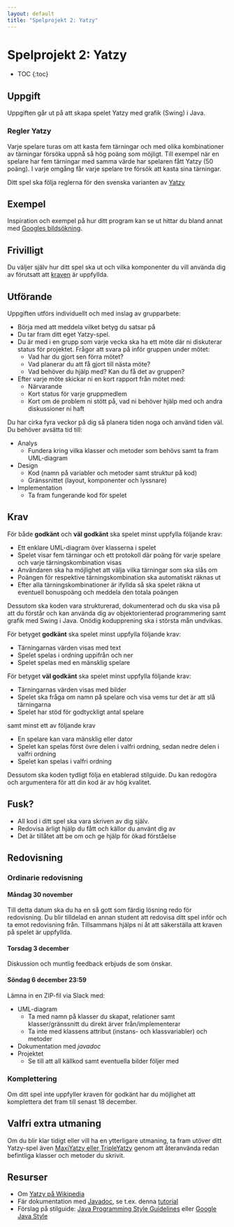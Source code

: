 ```yaml
---
layout: default
title: "Spelprojekt 2: Yatzy"
---
```



Spelprojekt 2: Yatzy
========================

* TOC
{:toc}

Uppgift
-------

Uppgiften går ut på att skapa spelet Yatzy med grafik (Swing) i Java.

### Regler Yatzy

Varje spelare turas om att kasta fem tärningar och med olika kombinationer av tärningar försöka uppnå så hög poäng som möjligt.  Till exempel när en spelare har fem tärningar med samma värde har spelaren fått Yatzy (50 poäng). I varje omgång får varje spelare tre försök att kasta sina tärningar.

Ditt spel ska följa reglerna för den svenska varianten av [Yatzy](http://www.algaspel.se/~/media/Alga/Files/Rules/flersprakiga/38018737_ReseYatzy.ashx)  

Exempel
-------
Inspiration och exempel på hur ditt program kan se ut hittar du bland annat med [Googles bildsökning](https://www.google.se/search?q=yatzy+programmering&safe=off&espv=2&biw=2348&bih=1379&source=lnms&tbm=isch&sa=X&ved=0CAYQ_AUoAWoVChMI24735d3qyAIVo35yCh2QZQz7#safe=off&tbm=isch&q=yatzy+program&pws=0&imgrc=2jDnKDeMX0NU1M%3A).


Frivilligt
----------
Du väljer själv hur ditt spel ska ut och vilka komponenter du vill använda dig av förutsatt att [kraven](#krav) är uppfyllda.

Utförande
---------

Uppgiften utförs individuellt och med inslag av grupparbete:

* Börja med att meddela vilket betyg du satsar på
* Du tar fram ditt eget Yatzy-spel.
* Du är med i en grupp som varje vecka ska ha ett möte där ni diskuterar status för projektet. Frågor att svara på inför gruppen under mötet:
  * Vad har du gjort sen förra mötet?
  * Vad planerar du att få gjort till nästa möte?
  * Vad behöver du hjälp med? Kan du få det av gruppen?
* Efter varje möte skickar ni en kort rapport från mötet med:
  * Närvarande
  * Kort status för varje gruppmedlem
  * Kort om de problem ni stött på, vad ni behöver hjälp med och andra diskussioner ni haft

Du har cirka fyra veckor på dig så planera tiden noga och använd tiden väl. Du behöver avsätta tid till:

* Analys
  * Fundera kring vilka klasser och metoder som behövs samt ta fram UML-diagram
* Design
  * Kod (namn på variabler och metoder samt struktur på kod)
  * Gränssnittet (layout, komponenter och lyssnare)
* Implementation
  * Ta fram fungerande kod för spelet

<!-- vilket betyg du satsr på -->
<!-- analysera och --->
<!-- använd tiden väl! -->

Krav
----

För både **godkänt** och **väl godkänt** ska spelet minst uppfylla följande krav:

* Ett enklare UML-diagram över klasserna i spelet
* Spelet visar fem tärningar och ett protokoll där poäng för varje spelare och varje tärningskombination visas
* Användaren ska ha möjlighet att välja vilka tärningar som ska slås om
* Poängen för respektive tärningskombination ska automatiskt räknas ut
* Efter alla tärningskombinationer är ifyllda så ska spelet räkna ut eventuell bonuspoäng och meddela den totala poängen

Dessutom ska koden vara strukturerad, dokumenterad och du ska visa på att du förstår och kan använda dig av objektorienterad programmering samt grafik med Swing i Java. <!-- Du använder klasser, metoder, arv, gränssnitt, layout och lyssnare på lämpligt sätt.--> Onödig kodupprening ska i största mån undvikas.

För betyget **godkänt** ska spelet minst uppfylla följande krav:

* Tärningarnas värden visas med text
* Spelet spelas i ordning uppifrån och ner
* Spelet spelas med en mänsklig spelare 

För betyget **väl godkänt** ska spelet minst uppfylla följande krav:

* Tärningarnas värden visas med bilder
* Spelet ska fråga om namn på spelare och visa vems tur det är att slå tärningarna
* Spelet har stöd för godtyckligt antal spelare

samt minst ett av följande krav

* En spelare kan vara mänsklig eller dator
* Spelet kan spelas först övre delen i valfri ordning, sedan nedre delen i valfri ordning
* Spelet kan spelas i valfri ordning

Dessutom ska koden tydligt följa en etablerad stilguide. Du kan redogöra och argumentera för att din kod är av hög kvalitet.

Fusk?
-----
* All kod i ditt spel ska vara skriven av dig själv.
* Redovisa ärligt hjälp du fått och källor du använt dig av
* Det är tillåtet att be om och ge hjälp för ökad förståelse 


Redovisning
-----------

### Ordinarie redovisning
#### Måndag 30 november

Till detta datum ska du ha en så gott som färdig lösning redo för redovisning. Du blir tilldelad en annan student att redovisa ditt spel inför och ta emot redovisning från. Tillsammans hjälps ni åt att säkerställa att kraven på spelet är uppfyllda.

#### Torsdag 3 december

Diskussion och muntlig feedback erbjuds de som önskar. 

#### Söndag 6 december 23:59

Lämna in en ZIP-fil via Slack med:

* UML-diagram
	* Ta med namn på klasser du skapat, relationer samt klasser/gränssnitt du direkt ärver från/implementerar
	* Ta inte med klassens attribut (instans- och klassvariabler) och metoder
* Dokumentation med _javadoc_
* Projektet
	* Se till att all källkod samt eventuella bilder följer med

### Komplettering
Om ditt spel inte uppfyller kraven för godkänt har du möjlighet att komplettera det fram till senast 18 december.


Valfri extra utmaning
---------------------
Om du blir klar tidigt eller vill ha en ytterligare utmaning, ta fram utöver ditt Yatzy-spel även [MaxiYatzy eller TripleYatzy](http://www.algaspel.se/~/media/Alga/Files/Rules/flersprakiga/38018949_QUBE_Superyatzy.ashx) genom att återanvända redan befintliga klasser och metoder du skrivit.


Resurser
--------
* Om [Yatzy på Wikipedia](https://sv.wikipedia.org/w/index.php?title=Yatzy&oldid=30481091)
* Fär dokumentation med [Javadoc](http://www.oracle.com/technetwork/java/javase/documentation/index-137868.html), se t.ex. denna [tutorial](https://students.cs.byu.edu/~cs240ta/fall2012/tutorials/javadoctutorial.html)
* Förslag på stilguide: [Java Programming Style Guidelines](http://geosoft.no/development/javastyle.html#ref5) eller [Google Java Style](https://google.github.io/styleguide/javaguide.html)
